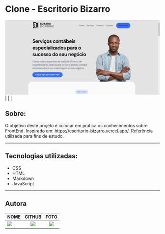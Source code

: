 ﻿# Clone - Escritorio Bizarro
![](./img/Captura%20de%20tela%202023-07-04%20210304.png)|
|                     |   

## Sobre:
O objetivo deste projeto é colocar em prática os conhecimentos sobre FrontEnd. Inspirado em: https://escritorio-bizarro.vercel.app/. Referência utilizada para fins de estudo.

---

## Tecnologias utilizadas:
- CSS
- HTML
- Markdown
- JavaScript
---


## **Autora**

| NOME                                                                                                                                                                                      |                                                     GITHUB                                                      |                                       FOTO                                       |
| :----------------------------------------------------------------------------------------------------------------------------------------------------------------------------------------- | :-------------------------------------------------------------------------------------------------------------: | :------------------------------------------------------------------------------: |
| <a href="https://github.com/ingryd16"><img src="https://img.shields.io/badge/DESENVOLVEDORA-INGRYD%20SHIRLLEY-informational?style=for-the-badge&logo=appveyorlabelColor=222222"></a> |   <a href="https://github.com/ingrydshirlley"><img src="https://skillicons.dev/icons?i=github&theme="/></a>   | <img src="https://avatars.githubusercontent.com/ingrydshirlley" height="50"></a> |
